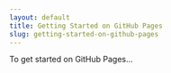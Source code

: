```yaml
---
layout: default
title: Getting Started on GitHub Pages
slug: getting-started-on-github-pages
---
```


To get started on GitHub Pages...